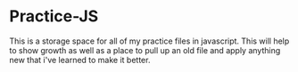 # Practice-JS

This is a storage space for all of my practice files in javascript. This will help to show growth as well as a place to pull up an old file and apply anything new that i've learned to make it better.
